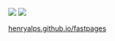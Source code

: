 ![](https://github.com/henryalps/fastpages/workflows/CI/badge.svg) 
![](https://github.com/henryalps/fastpages/workflows/GH-Pages%20Status/badge.svg) 

[henryalps.github.io/fastpages](https://henryalps.github.io/fastpages/)
